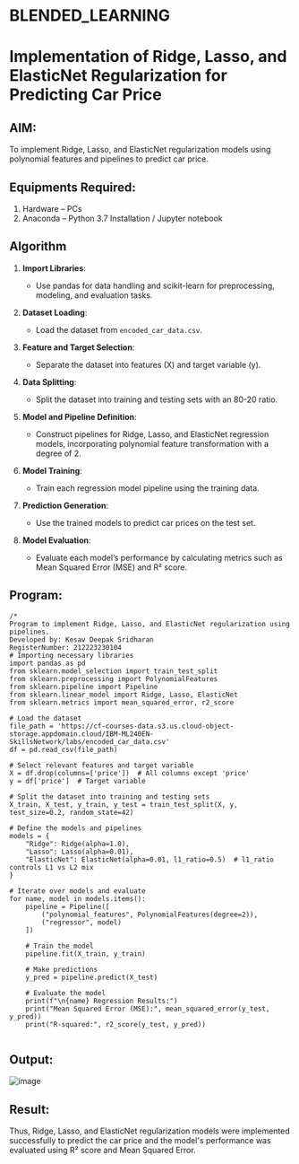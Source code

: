 # BLENDED_LEARNING
# Implementation of Ridge, Lasso, and ElasticNet Regularization for Predicting Car Price

## AIM:
To implement Ridge, Lasso, and ElasticNet regularization models using polynomial features and pipelines to predict car price.

## Equipments Required:
1. Hardware – PCs
2. Anaconda – Python 3.7 Installation / Jupyter notebook

## Algorithm
1. **Import Libraries**:  
   - Use pandas for data handling and scikit-learn for preprocessing, modeling, and evaluation tasks.  

2. **Dataset Loading**:  
   - Load the dataset from `encoded_car_data.csv`.  

3. **Feature and Target Selection**:  
   - Separate the dataset into features (X) and target variable (y).  

4. **Data Splitting**:  
   - Split the dataset into training and testing sets with an 80-20 ratio.  

5. **Model and Pipeline Definition**:  
   - Construct pipelines for Ridge, Lasso, and ElasticNet regression models, incorporating polynomial feature transformation with a degree of 2.  

6. **Model Training**:  
   - Train each regression model pipeline using the training data.  

7. **Prediction Generation**:  
   - Use the trained models to predict car prices on the test set.  

8. **Model Evaluation**:  
   - Evaluate each model’s performance by calculating metrics such as Mean Squared Error (MSE) and R² score.  


## Program:
```
/*
Program to implement Ridge, Lasso, and ElasticNet regularization using pipelines.
Developed by: Kesav Deepak Sridharan
RegisterNumber: 212223230104
# Importing necessary libraries
import pandas as pd
from sklearn.model_selection import train_test_split
from sklearn.preprocessing import PolynomialFeatures
from sklearn.pipeline import Pipeline
from sklearn.linear_model import Ridge, Lasso, ElasticNet
from sklearn.metrics import mean_squared_error, r2_score

# Load the dataset
file_path = 'https://cf-courses-data.s3.us.cloud-object-storage.appdomain.cloud/IBM-ML240EN-SkillsNetwork/labs/encoded_car_data.csv'
df = pd.read_csv(file_path)

# Select relevant features and target variable
X = df.drop(columns=['price'])  # All columns except 'price'
y = df['price']  # Target variable

# Split the dataset into training and testing sets
X_train, X_test, y_train, y_test = train_test_split(X, y, test_size=0.2, random_state=42)

# Define the models and pipelines
models = {
    "Ridge": Ridge(alpha=1.0),
    "Lasso": Lasso(alpha=0.01),
    "ElasticNet": ElasticNet(alpha=0.01, l1_ratio=0.5)  # l1_ratio controls L1 vs L2 mix
}

# Iterate over models and evaluate
for name, model in models.items():
    pipeline = Pipeline([
        ("polynomial_features", PolynomialFeatures(degree=2)),
        ("regressor", model)
    ])
    
    # Train the model
    pipeline.fit(X_train, y_train)
    
    # Make predictions
    y_pred = pipeline.predict(X_test)
    
    # Evaluate the model
    print(f"\n{name} Regression Results:")
    print("Mean Squared Error (MSE):", mean_squared_error(y_test, y_pred))
    print("R-squared:", r2_score(y_test, y_pred))


```

## Output:

![image](https://github.com/user-attachments/assets/ce1b35ea-97e2-42ae-9c55-ff5f9c4e0bc8)



## Result:
Thus, Ridge, Lasso, and ElasticNet regularization models were implemented successfully to predict the car price and the model's performance was evaluated using R² score and Mean Squared Error.
